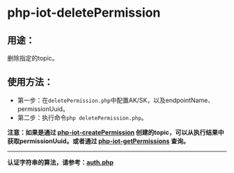 # php-iot-deletePermission

## 用途：

删除指定的topic。

## 使用方法：

* 第一步：在`deletePermission.php`中配置AK/SK，以及endpointName、permissionUuid。
* 第二步：执行命令`php deletePermission.php`。

**注意：如果是通过 [php-iot-createPermission](./php-iot-createPermission) 创建的topic，可以从执行结果中获取permissionUuid。或者通过 [php-iot-getPermissions](../php-iot-getPermissions) 查询。**

---

**认证字符串的算法，请参考：[auth.php](../../authorization/auth.php)**